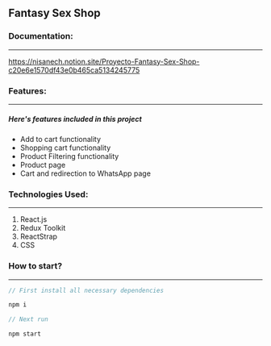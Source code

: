 ## Fantasy Sex Shop

### Documentation:
---

https://nisanech.notion.site/Proyecto-Fantasy-Sex-Shop-c20e6e1570df43e0b465ca5134245775

### Features:

---

##### Here's features included in this project

- Add to cart functionality
- Shopping cart functionality
- Product Filtering functionality
- Product page
- Cart and redirection to WhatsApp page

### Technologies Used:

---

1. React.js
2. Redux Toolkit
3. ReactStrap
4. CSS

### How to start?

---

```javascript
// First install all necessary dependencies

npm i

// Next run

npm start

```
